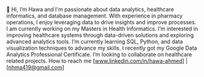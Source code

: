 👋 Hi, I’m Hawa and I'm passionate about data analytics, healthcare informatics, and database management. With experience in pharmacy operations, I enjoy leveraging data to drive insights and improve processes. I am currently working on my Masters in Health Informatics. I’m interested in improving healthcare systems through data-driven solutions and exploring advanced analytics tools. I’m currently learning SQL, Python, and data visualization techniques to advance my skills. I recently got my Google Data Analytics Professional Certificate. I’m looking to collaborate on healthcare related projects.
How to reach me [www.linkedin.com/in/hawa-ahmed] | [nhma419@gmail.com]
